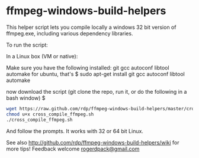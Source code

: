 ffmpeg-windows-build-helpers
============================

This helper script lets you compile locally a windows 32 bit version of ffmpeg.exe,
including various dependency libraries.

To run the script:

In a Linux box (VM or native):

Make sure you have the following installed:
git gcc autoconf libtool automake
for ubuntu, that's
$ sudo apt-get install git gcc autoconf libtool automake

now download the script (git clone the repo, run it, or do the following in a bash window) $

```bash
wget https://raw.github.com/rdp/ffmpeg-windows-build-helpers/master/cross_compile_ffmpeg.sh -O cross_compile_ffmpeg.sh
chmod u+x cross_compile_ffmpeg.sh
./cross_compile_ffmpeg.sh
```

And follow the prompts.
It works with 32 or 64 bit Linux.

See also 
http://github.com/rdp/ffmpeg-windows-build-helpers/wiki for more tips!
Feedback welcome rogerdpack@gmail.com
